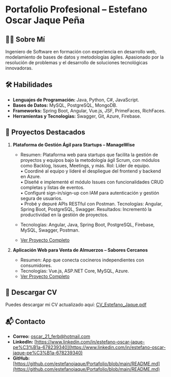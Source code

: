 # Portafolio Profesional – Estefano Oscar Jaque Peña  

## 👨‍💻 Sobre Mí  
Ingeniero de Software en formación con experiencia en desarrollo web, modelamiento de bases de datos y metodologías ágiles. Apasionado por la resolución de problemas y el desarrollo de soluciones tecnológicas innovadoras.

## 🛠 Habilidades  
- **Lenguajes de Programación:** Java, Python, C#, JavaScript.  
- **Bases de Datos:** MySQL, PostgreSQL, MongoDB.  
- **Frameworks:** Spring Boot, Angular, Vue.js, JSF, PrimeFaces, RichFaces.  
- **Herramientas y Tecnologías:** Swagger, Git, Azure, Firebase.  

## 🌟 Proyectos Destacados  
1. **Plataforma de Gestión Ágil para Startups – ManageWise**    
   - Resumen: Plataforma web para startups que facilita la gestión de proyectos y equipos bajo la metodología ágil Scrum, con módulos como Backlog, Issues, Meetings, y más.
   Rol: Líder de equipo.  
   •	Coordiné al equipo y lideré el despliegue del frontend y backend en Azure.  
   •	Diseñé e implementé el módulo Issues con funcionalidades CRUD completas y listas de eventos.  
   •	Configuré sign-in/sign-up con IAM para autenticación y gestión segura de usuarios.  
   •	Probé y depuré APIs RESTful con Postman. Tecnologías: Angular, Spring Boot, PostgreSQL, Swagger. Resultados: Incrementó la productividad en la gestión de proyectos.   

   - Tecnologías: Angular, Java, Spring Boot, PostgreSQL, Firebase, MySQL, Swagger, Postman.  
   - [Ver Proyecto Completo](https://github.com/Horizon-ManageWise)  

2. **Aplicación Web para Venta de Almuerzos – Sabores Cercanos**  
   - Resumen: App que conecta cocineros independientes con consumidores.  
   - Tecnologías: Vue.js, ASP.NET Core, MySQL, Azure.  
   - [Ver Proyecto Completo](https://github.com/Rampart-SaboresCercanos)  

## 📄 Descargar CV  
Puedes descargar mi CV actualizado aquí: [CV_Estefano_Jaque.pdf](https://github.com/tu-usuario/Portfolio/blob/main/CV_Estefano_Jaque.pdf)  

## 📬 Contacto  
- **Correo:** oscar_21_ferb@hotmail.com  
- **LinkedIn:** [https://www.linkedin.com/in/estefano-oscar-jaque-pe%C3%B1a-678239340](https://www.linkedin.com/in/estefano-oscar-jaque-pe%C3%B1a-678239340)
- **GitHub:** [https://github.com/estefanojaque/Portafolio/blob/main/README.md](https://github.com/estefanojaque/Portafolio/blob/main/README.md)
